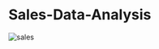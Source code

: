 # Sales-Data-Analysis
![sales](https://user-images.githubusercontent.com/127477877/225668806-d967db2d-7262-4407-a5e8-881cd181c619.PNG)
